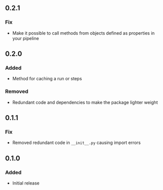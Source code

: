 ## 0.2.1

### Fix

- Make it possible to call methods from objects defined as properties in your pipeline

## 0.2.0

### Added

- Method for caching a run or steps

### Removed

- Redundant code and dependencies to make the package lighter weight

## 0.1.1

### Fix

- Removed redundant code in `__init__.py` causing import errors

## 0.1.0

### Added

- Initial release
